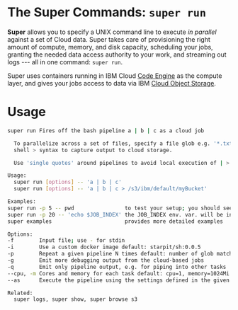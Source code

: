 # The Super Commands: `super run`

**Super** allows you to specify a UNIX command line to execute *in
parallel* against a set of Cloud data.  Super takes care of
provisioning the right amount of compute, memory, and disk capacity,
scheduling your jobs, granting the needed data access authority to
your work, and streaming out logs --- all in one command: `super run`.

Super uses containers running in IBM Cloud [Code
Engine](https://www.ibm.com/cloud/code-engine) as the compute layer,
and gives your jobs access to data via IBM [Cloud Object
Storage](https://www.ibm.com/cloud/object-storage).

# Usage

```sh
super run Fires off the bash pipeline a | b | c as a cloud job

  To parallelize across a set of files, specify a file glob e.g. '*.txt' or 'file-{1,2,3}.txt'. Use 
  shell > syntax to capture output to cloud storage.

  Use 'single quotes' around pipelines to avoid local execution of | > $ etc.

Usage:
  super run [options] -- 'a | b | c'
  super run [options] -- 'a | b | c > /s3/ibm/default/myBucket'

Examples:
super run -p 5 -- pwd                to test your setup; you should see the pwd output / repeated 5 times
super run -p 20 -- 'echo $JOB_INDEX' the JOB_INDEX env. var. will be in the range 1..20 in this case
super examples                       provides more detailed examples

Options:
-f        Input file; use - for stdin
-i        Use a custom docker image default: starpit/sh:0.0.5
-p        Repeat a given pipeline N times default: number of glob matches
-g        Emit more debugging output from the cloud-based jobs
-q        Emit only pipeline output, e.g. for piping into other tasks
--cpu, -m Cores and memory for each task default: cpu=1, memory=1024Mi
--as      Execute the pipeline using the settings defined in the given `<profileName>`

Related:
  super logs, super show, super browse s3
```
